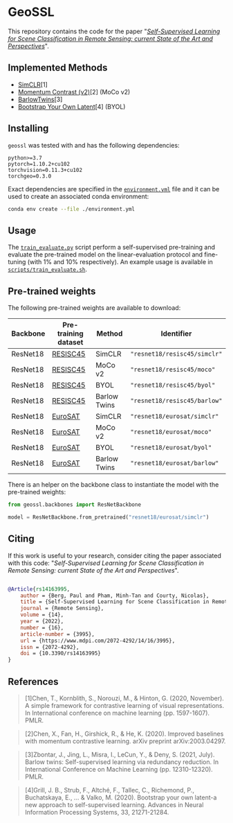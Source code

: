 # GeoSSL

This repository contains the code for the paper "[*Self-Supervised Learning for Scene Classification in Remote Sensing: current State of the Art and Perspectives*](https://www.mdpi.com/2072-4292/14/16/3995)".

## Implemented Methods

 - [SimCLR](http://proceedings.mlr.press/v119/chen20j/chen20j.pdf)[1]
 - [Momentum Contrast (v2)](https://arxiv.org/pdf/2003.04297.pdf)[2] (MoCo v2)
 - [BarlowTwins](http://proceedings.mlr.press/v139/zbontar21a/zbontar21a.pdf)[3]
 - [Bootstrap Your Own Latent](https://proceedings.neurips.cc/paper/2020/file/f3ada80d5c4ee70142b17b8192b2958e-Paper.pdf)[4] (BYOL)

## Installing

`geossl` was tested with and has the following dependencies:

```
python>=3.7
pytorch=1.10.2+cu102
torchvision=0.11.3+cu102
torchgeo=0.3.0
```

Exact dependencies are specified in the [`environment.yml`](https://github.com/Pangoraw/geossl/blob/main/environment.yml) file and it can be used to create an associated conda environment:

```bash
conda env create --file ./environment.yml
```

## Usage

The [`train_evaluate.py`](https://github.com/Pangoraw/geossl/blob/main/train_evaluate.py) script perform a self-supervised pre-training and evaluate the pre-trained model on the linear-evaluation protocol and fine-tuning (with 1% and 10% respectively). An example usage is available in [`scripts/train_evaluate.sh`](https://github.com/Pangoraw/geossl/blob/main/scripts/train_evaluate.sh).

## Pre-trained weights

The following pre-trained weights are available to download:

|Backbone|Pre-training dataset|Method|Identifier|
|--------|--------------------|------|----------|
|ResNet18|[RESISC45](https://ieeexplore.ieee.org/abstract/document/7891544)|SimCLR|`"resnet18/resisc45/simclr"`|
|ResNet18|[RESISC45](https://ieeexplore.ieee.org/abstract/document/7891544)|MoCo v2|`"resnet18/resisc45/moco"`|
|ResNet18|[RESISC45](https://ieeexplore.ieee.org/abstract/document/7891544)|BYOL|`"resnet18/resisc45/byol"`|
|ResNet18|[RESISC45](https://ieeexplore.ieee.org/abstract/document/7891544)|Barlow Twins|`"resnet18/resisc45/barlow"`|
|ResNet18|[EuroSAT](https://github.com/phelber/EuroSAT)|SimCLR|`"resnet18/eurosat/simclr"`|
|ResNet18|[EuroSAT](https://github.com/phelber/EuroSAT)|MoCo v2|`"resnet18/eurosat/moco"`|
|ResNet18|[EuroSAT](https://github.com/phelber/EuroSAT)|BYOL|`"resnet18/eurosat/byol"`|
|ResNet18|[EuroSAT](https://github.com/phelber/EuroSAT)|Barlow Twins|`"resnet18/eurosat/barlow"`|

There is an helper on the backbone class to instantiate the model with the pre-trained weights:

```python
from geossl.backbones import ResNetBackbone

model = ResNetBackbone.from_pretrained("resnet18/eurosat/simclr")
```

## Citing

If this work is useful to your research, consider citing the paper associated with this code: "_Self-Supervised Learning for Scene Classification in Remote Sensing: current State of the Art and Perspectives_".

```bibtex

@Article{rs14163995,
	author = {Berg, Paul and Pham, Minh-Tan and Courty, Nicolas},
	title = {Self-Supervised Learning for Scene Classification in Remote Sensing: Current State of the Art and Perspectives},
	journal = {Remote Sensing},
	volume = {14},
	year = {2022},
	number = {16},
	article-number = {3995},
	url = {https://www.mdpi.com/2072-4292/14/16/3995},
	issn = {2072-4292},
	doi = {10.3390/rs14163995}
}
```

## References

> [1]Chen, T., Kornblith, S., Norouzi, M., & Hinton, G. (2020, November). A simple framework for contrastive learning of visual representations.
> In International conference on machine learning (pp. 1597-1607). PMLR.

> [2]Chen, X., Fan, H., Girshick, R., & He, K. (2020). Improved baselines with momentum contrastive learning.
> arXiv preprint arXiv:2003.04297.

> [3]Zbontar, J., Jing, L., Misra, I., LeCun, Y., & Deny, S. (2021, July). Barlow twins: Self-supervised learning via redundancy reduction.
> In International Conference on Machine Learning (pp. 12310-12320). PMLR.

> [4]Grill, J. B., Strub, F., Altché, F., Tallec, C., Richemond, P., Buchatskaya, E., ... & Valko, M. (2020). Bootstrap your own latent-a new approach to self-supervised learning.
> Advances in Neural Information Processing Systems, 33, 21271-21284.
